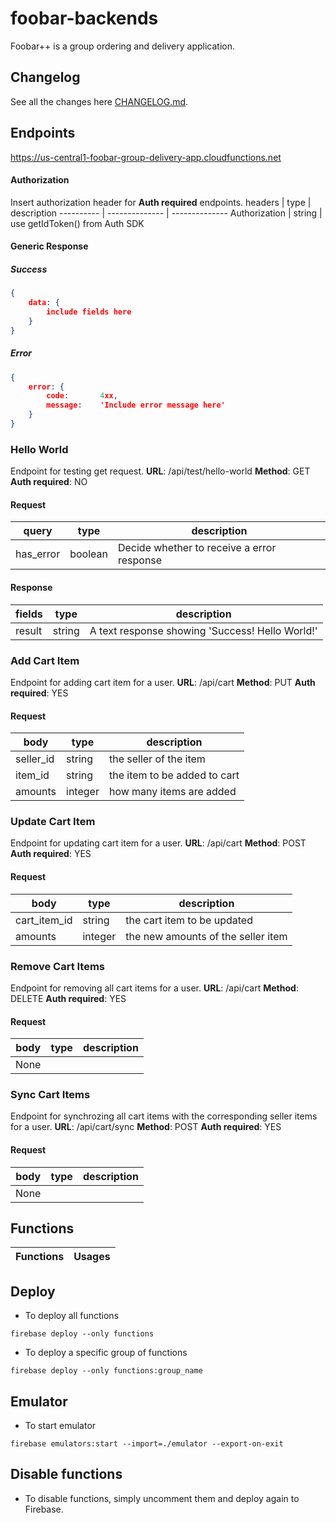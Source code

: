 # foobar-backends
Foobar++ is a group ordering and delivery application.

## Changelog
See all the changes here [CHANGELOG.md](CHANGELOG.md).

## Endpoints
https://us-central1-foobar-group-delivery-app.cloudfunctions.net
#### Authorization
Insert authorization header for **Auth required** endpoints.
headers | type | description
---------- | -------------- | --------------
Authorization | string | use getIdToken() from Auth SDK

#### Generic Response
##### Success
```json
{
    data: { 
        include fields here 
    }
}
```
##### Error
```json
{
    error: { 
        code:       4xx,
        message:    'Include error message here'
    }
}
```



### Hello World
Endpoint for testing get request.
**URL**: /api/test/hello-world
**Method**: GET
**Auth required**: NO

#### Request
query | type | description
---------- | -------------- | --------------
has_error | boolean | Decide whether to receive a error response

#### Response
fields | type | description
---------- | -------------- | --------------
result | string | A text response showing 'Success! Hello World!'

### Add Cart Item
Endpoint for adding cart item for a user.
**URL**: /api/cart
**Method**: PUT
**Auth required**: YES
#### Request
body | type | description
---------- | -------------- | --------------
seller_id | string | the seller of the item
item_id | string | the item to be added to cart
amounts | integer | how many items are added

### Update Cart Item
Endpoint for updating cart item for a user.
**URL**: /api/cart
**Method**: POST
**Auth required**: YES
#### Request
body | type | description
---------- | -------------- | --------------
cart_item_id | string | the cart item to be updated
amounts | integer | the new amounts of the seller item

### Remove Cart Items
Endpoint for removing all cart items for a user.
**URL**: /api/cart
**Method**: DELETE
**Auth required**: YES
#### Request
body | type | description
---------- | -------------- | --------------
None |

### Sync Cart Items
Endpoint for synchrozing all cart items with the corresponding seller items for a user.
**URL**: /api/cart/sync
**Method**: POST
**Auth required**: YES
#### Request
body | type | description
---------- | -------------- | --------------
None |


## Functions
Functions | Usages
---------- | --------------

## Deploy
- To deploy all functions
```console
firebase deploy --only functions
```

- To deploy a specific group of functions
```console
firebase deploy --only functions:group_name
```

## Emulator
- To start emulator
```console
firebase emulators:start --import=./emulator --export-on-exit
```

## Disable functions
- To disable functions, simply uncomment them and deploy again to Firebase.
